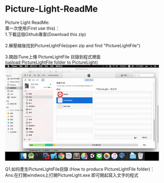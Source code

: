 # Picture-Light-ReadMe
Picture Light ReadMe:<br/>
第一次使用(First use this)：<br/>
1.下載這個Github專案(Download this zip)<br/><br/>
2.解壓縮後找到PictureLightFile(open zip and find "PictureLightFile")<br/><br/>
3.開啟iTune上傳 PictureLightFile 目錄到程式裡面<br/>
(upload PictureLightFile folder to PictureLight)<br/>
<img src="https://raw.githubusercontent.com/unromanticman/Picture-Light-ReadMe/master/addTech.gif"/>

Q1.如何產生PictureLightFile目錄 (How to produce PictureLightFile folder)：<br/>
Ans:在打開windwos上打開PictureLight.exe 即可開起寫入文字的程式<br/><br/>


